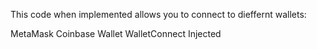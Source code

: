 This code when implemented allows you to connect to dieffernt wallets:

MetaMask
Coinbase Wallet
WalletConnect
Injected
